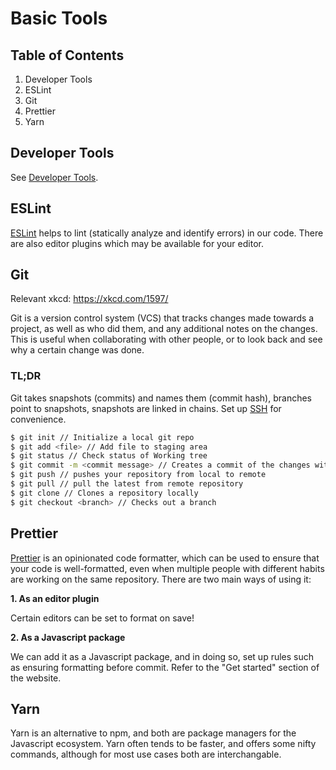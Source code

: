 # Basic Tools

## Table of Contents
1. Developer Tools
1. ESLint
1. Git
1. Prettier
1. Yarn

## Developer Tools

See [Developer Tools](Developer%20Tools.md).

## ESLint

[ESLint](https://eslint.org/docs/user-guide/getting-started) helps to lint (statically analyze and identify errors) in our code. There are also editor plugins which may be available for your editor.

## Git

Relevant xkcd: https://xkcd.com/1597/

Git is a version control system (VCS) that tracks changes made towards a project, as well as who did them, and any additional notes on the changes. This is useful when collaborating with other people, or to look back and see why a certain change was done.

### TL;DR

Git takes snapshots (commits) and names them (commit hash), branches point to snapshots, snapshots are linked in chains. Set up [SSH](https://help.github.com/en/github/authenticating-to-github/connecting-to-github-with-ssh) for convenience.

```bash
$ git init // Initialize a local git repo
$ git add <file> // Add file to staging area
$ git status // Check status of Working tree
$ git commit -m <commit message> // Creates a commit of the changes with a message
$ git push // pushes your repository from local to remote
$ git pull // pull the latest from remote repository
$ git clone // Clones a repository locally
$ git checkout <branch> // Checks out a branch
```


## Prettier

[Prettier](https://prettier.io/) is an opinionated code formatter, which can be used to ensure that your code is well-formatted, even when multiple people with different habits are working on the same repository. There are two main ways of using it:

**1. As an editor plugin** 

Certain editors can be set to format on save!

**2. As a Javascript package** 

We can add it as a Javascript package, and in doing so, set up rules such as ensuring formatting before commit. Refer to the "Get started" section of the website.   

## Yarn

Yarn is an alternative to npm, and both are package managers for the Javascript ecosystem. Yarn often tends to be faster, and offers some nifty commands, although for most use cases both are interchangable.